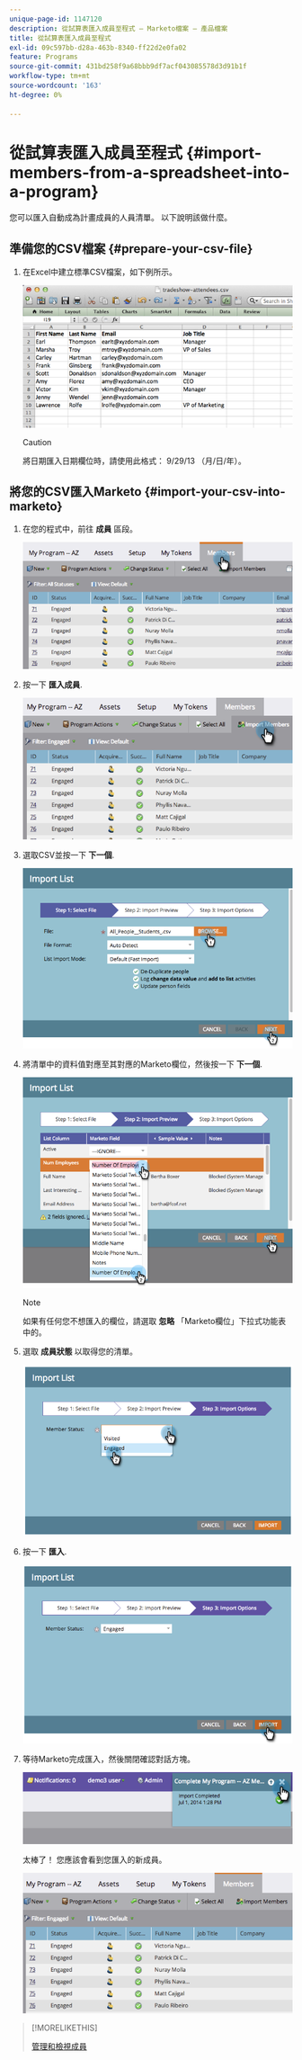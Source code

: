 ```yaml
---
unique-page-id: 1147120
description: 從試算表匯入成員至程式 — Marketo檔案 — 產品檔案
title: 從試算表匯入成員至程式
exl-id: 09c597bb-d28a-463b-8340-ff22d2e0fa02
feature: Programs
source-git-commit: 431bd258f9a68bbb9df7acf043085578d3d91b1f
workflow-type: tm+mt
source-wordcount: '163'
ht-degree: 0%

---
```


# 從試算表匯入成員至程式 {#import-members-from-a-spreadsheet-into-a-program}

您可以匯入自動成為計畫成員的人員清單。 以下說明該做什麼。

## 準備您的CSV檔案 {#prepare-your-csv-file}

1. 在Excel中建立標準CSV檔案，如下例所示。

   ![](assets/image2014-9-18-14-3a33-3a4.png)

   >[!CAUTION]
   >
   >將日期匯入日期欄位時，請使用此格式： 9/29/13 （月/日/年）。

## 將您的CSV匯入Marketo {#import-your-csv-into-marketo}

1. 在您的程式中，前往 **成員** 區段。

   ![](assets/image2014-9-18-15-3a3-3a57.png)

1. 按一下 **匯入成員**.

   ![](assets/image2014-9-18-15-3a38-3a14.png)

1. 選取CSV並按一下 **下一個**.

   ![](assets/importlist1.png)

1. 將清單中的資料值對應至其對應的Marketo欄位，然後按一下 **下一個**.

   ![](assets/importlist12.png)

   >[!NOTE]
   >
   >如果有任何您不想匯入的欄位，請選取 **忽略** 「Marketo欄位」下拉式功能表中的。

1. 選取 **成員狀態** 以取得您的清單。

   ![](assets/image2014-9-18-15-3a41-3a32.png)

1. 按一下 **匯入**.

   ![](assets/image2014-9-18-15-3a44-3a19.png)

1. 等待Marketo完成匯入，然後關閉確認對話方塊。

   ![](assets/image2014-9-18-15-3a44-3a37.png)

   太棒了！ 您應該會看到您匯入的新成員。

   ![](assets/image2014-9-18-15-3a45-3a16.png)

>[!MORELIKETHIS]
>
>[管理和檢視成員](/help/marketo/product-docs/core-marketo-concepts/programs/working-with-programs/manage-and-view-members.md)

